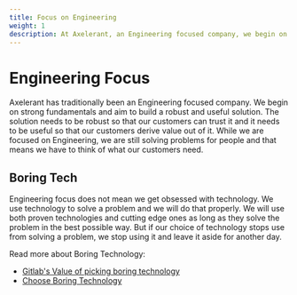 ```yaml
---
title: Focus on Engineering
weight: 1
description: At Axelerant, an Engineering focused company, we begin on strong fundamentals and aim to build a robust and useful solution for our customers. While we are focused on engineering, we are still solving problems for people.
---
```


# Engineering Focus

Axelerant has traditionally been an Engineering focused company. We begin on strong fundamentals and aim to build a robust and useful solution. The solution needs to be robust so that our customers can trust it and it needs to be useful so that our customers derive value out of it. While we are focused on Engineering, we are still solving problems for people and that means we have to think of what our customers need.

## Boring Tech

Engineering focus does not mean we get obsessed with technology. We use technology to solve a problem and we will do that properly. We will use both proven technologies and cutting edge ones as long as they solve the problem in the best possible way. But if our choice of technology stops use from solving a problem, we stop using it and leave it aside for another day.

Read more about Boring Technology:

- [Gitlab's Value of picking boring technology](https://about.gitlab.com/handbook/values/#boring-solutions)
- [Choose Boring Technology](https://boringtechnology.club/)
